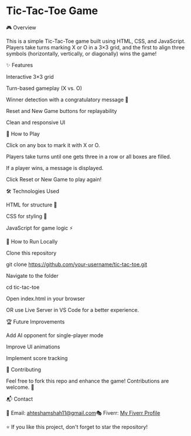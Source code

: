 # Tic-Tac-Toe Game

🎮 Overview

This is a simple Tic-Tac-Toe game built using HTML, CSS, and JavaScript. Players take turns marking X or O in a 3×3 grid, and the first to align three symbols (horizontally, vertically, or diagonally) wins the game!

✨ Features

Interactive 3×3 grid

Turn-based gameplay (X vs. O)

Winner detection with a congratulatory message 🎉

Reset and New Game buttons for replayability

Clean and responsive UI

📌 How to Play

Click on any box to mark it with X or O.

Players take turns until one gets three in a row or all boxes are filled.

If a player wins, a message is displayed.

Click Reset or New Game to play again!

🛠️ Technologies Used

HTML for structure 📄

CSS for styling 🎨

JavaScript for game logic ⚡

🚀 How to Run Locally

Clone this repository

git clone https://github.com/your-username/tic-tac-toe.git

Navigate to the folder

cd tic-tac-toe

Open index.html in your browser

OR use Live Server in VS Code for a better experience.



🏆 Future Improvements

Add AI opponent for single-player mode

Improve UI animations

Implement score tracking

🤝 Contributing

Feel free to fork this repo and enhance the game! Contributions are welcome. 🚀

📬 Contact

📧 Email: ahteshamshah11@gmail.com🎭 Fiverr: [My Fiverr Profile](https://www.fiverr.com/s/Gzgw5Y7)

⭐ If you like this project, don't forget to star the repository!

